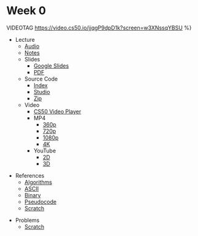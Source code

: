 # Week 0

VIDEOTAG https://video.cs50.io/jjqgP9dpD1k?screen=w3XNssqYBSU %}

- Lecture
    * [Audio](https://cdn.cs50.net/2019/fall/lectures/0/lecture0.mp3.download)
    * [Notes](../../notes/0/)
    + Slides
        * [Google Slides](https://docs.google.com/presentation/d/17wRd8ksO6QkUq906SUgm17AqcI-Jan42jkY-EmufxnE/edit?usp=sharing)
        * [PDF](https://cdn.cs50.net/2019/fall/lectures/0/lecture0.pdf)
    + Source Code
        * [Index](https://cdn.cs50.net/2019/fall/lectures/0/src0/)
        * [Studio](https://scratch.mit.edu/studios/25128634/)
        * [Zip](https://cdn.cs50.net/2019/fall/lectures/0/src0.zip)
    + Video
        * [CS50 Video Player](https://video.cs50.io/jjqgP9dpD1k?screen=w3XNssqYBSU)
        + MP4
            * [360p](https://cdn.cs50.net/2019/fall/lectures/0/lecture0-360p.mp4.download)
            * [720p](https://cdn.cs50.net/2019/fall/lectures/0/lecture0-720p.mp4.download)
            * [1080p](https://cdn.cs50.net/2019/fall/lectures/0/lecture0-1080p.mp4.download)
            * [4K](https://cdn.cs50.net/2019/fall/lectures/0/lecture0-4k.mp4.download)
        * YouTube
            * [2D](https://youtu.be/jjqgP9dpD1k)
            * [3D](https://youtu.be/2R4i4Dh5qYQ)
+ References
    * [Algorithms](../../references/algorithms.pdf)
    * [ASCII](../../references/ascii.pdf)
    * [Binary](../../references/binary.pdf)
    * [Pseudocode](../../references/pseudocode.pdf)
    * [Scratch](../../references/scratch.pdf)
- Problems
    * [Scratch](../../psets/0/scratch/)
